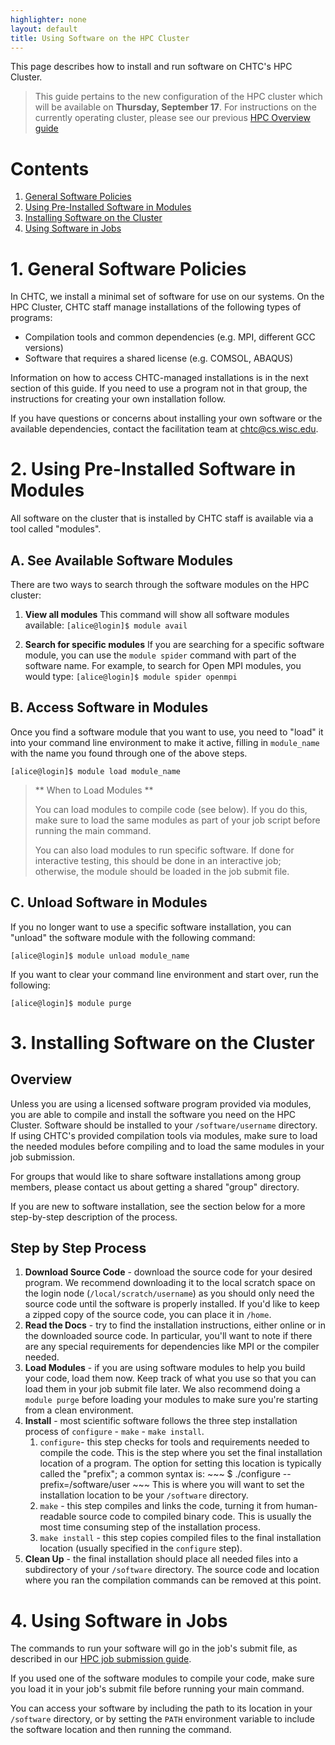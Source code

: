 ```yaml
---
highlighter: none
layout: default
title: Using Software on the HPC Cluster
---
```


This page describes how to install and run software on CHTC's HPC Cluster. 

> This guide pertains to the new configuration of the HPC cluster which will 
> be available on **Thursday, September 17**. For instructions on the currently 
> operating cluster, please see our previous [HPC Overview guide](/HPCuseguide)

Contents
========

1.  [General Software Policies](#1-general-software-policies)
2.  [Using Pre-Installed Software in Modules](#2-using-pre-installed-software-in-modules)
3.  [Installing Software on the Cluster](#3-installing-software-on-the-cluster)
4.  [Using Software in Jobs](#4-using-software-in-jobs)

# 1. General Software Policies

In CHTC, we install a minimal set of software for use 
on our systems. On the HPC Cluster, CHTC staff manage installations of 
the following types of programs: 

* Compilation tools and common dependencies (e.g. MPI, different GCC versions)
* Software that requires a shared license (e.g. COMSOL, ABAQUS)

Information on how to access CHTC-managed installations is in the next 
section of this guide. If you need to use a program not in that group, the instructions 
for creating your own installation follow. 

If you have questions or concerns about installing your own software or 
the available dependencies, contact the facilitation team at chtc@cs.wisc.edu. 

# 2. Using Pre-Installed Software in Modules

All software on the cluster that is installed by CHTC staff is available via 
a tool called "modules". 

## A. See Available Software Modules

There are two ways to search through the software modules on the HPC cluster: 

1. **View all modules**
	This command will show all software modules available: 
		```
		[alice@login]$ module avail
		```

2. **Search for specific modules**
	If you are searching for a specific software module, you can use the 
	`module spider` command with part of the software name. For example, to 
	search for Open MPI modules, you would type:
		```
		[alice@login]$ module spider openmpi
		```

## B. Access Software in Modules

Once you find a software module that you want to use, you need to "load" it 
into your command line environment to make it active, filling in `module_name` with 
the name you found through one of the above steps. 

```
[alice@login]$ module load module_name
```

> ** When to Load Modules **
> 
> You can load modules to compile code (see below). If you do this, make sure to load
> the same modules as part of your job script before running the main command. 
> 
> You can also load modules to run specific software. If done for interactive 
> testing, this should be done in an interactive job; otherwise, the module 
> should be loaded in the job submit file. 

## C. Unload Software in Modules

If you no longer want to use a specific software installation, you can "unload"
the software module with the following command: 

```
[alice@login]$ module unload module_name
```

If you want to clear your command line environment and start over, run the following: 

```
[alice@login]$ module purge
```

# 3. Installing Software on the Cluster

## Overview

Unless you are using a licensed software program provided via modules, you 
are able to compile and install the software you need on the HPC Cluster. 
Software should be installed to your `/software/username` 
directory. If using CHTC's provided compilation tools via modules, make 
sure to load the needed modules before compiling and to load the same 
modules in your job submission. 

For groups that would like to share software installations among group
members, please contact us about getting a shared "group" directory. 

If you are new to software installation, see the section below for 
a more step-by-step description of the process. 

## Step by Step Process

1. **Download Source Code** - download the source code for your desired program. We 
	recommend downloading it to the local scratch space on the login node 
	(`/local/scratch/username`) as you should only need the source code until 
	the software is properly installed. If you'd like to keep a zipped copy of 
	the source code, you can place it in `/home`.
1. **Read the Docs** - try to find the installation instructions, either online or 
	in the downloaded source code. In particular, you'll want to note if there are 
	any special requirements for dependencies like MPI or the compiler needed. 
1. **Load Modules** - if you are using software modules to help you build your 
	code, load them now. Keep track of what you use so that you can load them 
	in your job submit file later. We also recommend doing a `module purge` before 
	loading your modules to make sure you're starting from a clean environment. 
1. **Install** - most scientific software follows the three step installation process
	of `configure` - `make` - `make install`. 
	1. `configure`- this step checks for tools and requirements needed to compile 
		the code. This is the step where you set the final installation location of 
		a program. The option for setting this location is typically called the 
		"prefix"; a common syntax is: 
			~~~
			$ ./configure --prefix=/software/user
			~~~
		This is where you will want to set the installation location to be your 
		`/software` directory. 
	1. `make` - this step compiles and links the code, turning it from human-readable 
		source code to compiled binary code. This is usually the most time consuming 
		step of the installation process. 
	1. `make install` - this step copies compiled files to the final installation location 
		(usually specified in the `configure` step). 
1. **Clean Up** - the final installation should place all needed files into a 
	subdirectory of your `/software` directory. The source code and location where 
	you ran the compilation commands can be removed at this point. 

<!-- ## Optional: Create Your Own Modules -->

# 4. Using Software in Jobs

The commands to run your software will go in the job's submit file, as described 
in our [HPC job submission guide](/hpc-job-submission). 

If you used one of the software modules to compile your code, make sure you 
load it in your job's submit file before running your main command. 

You can access your software by including the path to its location in your 
`/software` directory, or by setting the `PATH` environment variable to include 
the software location and then running the command. 
